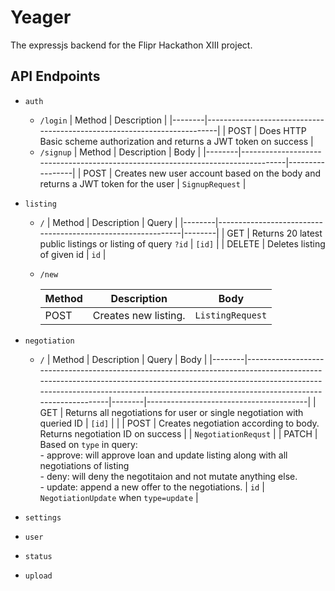 # Yeager

The expressjs backend for the Flipr Hackathon XIII project.

## API Endpoints

- `auth`
    - `/login`
        | Method | Description                                                             |
        |--------|-------------------------------------------------------------------------|
        | POST   | Does HTTP Basic scheme authorization and returns a JWT token on success |
    - `/signup`
        | Method | Description                                                                     | Body            |
        |--------|---------------------------------------------------------------------------------|-----------------|
        | POST   | Creates new user account based on the body and returns a JWT token for the user | `SignupRequest` |
- `listing`
    - `/`
        | Method | Description                                                 | Query  |
        |--------|-------------------------------------------------------------|--------|
        | GET    | Returns 20 latest public listings or listing of query `?id` | `[id]` |
        | DELETE | Deletes listing of given id                                 | `id`   |
    - `/new`

        | Method | Description          | Body             |
        |--------|----------------------|------------------|
        | POST   | Creates new listing. | `ListingRequest` |
- `negotiation` 
    - `/`
        | Method | Description                                                                                                                                                                                                                                          | Query  | Body                                   |
        |--------|------------------------------------------------------------------------------------------------------------------------------------------------------------------------------------------------------------------------------------------------------|--------|----------------------------------------|
        | GET    | Returns all negotiations for user or single negotiation with queried ID                                                                                                                                                                              | `[id]` |                                        |
        | POST   | Creates negotiation according to body. Returns negotiation ID on success                                                                                                                                                                             |        | `NegotiationRequst`                    |
        | PATCH  | Based on `type` in query: <br/> - approve: will approve loan and update listing along with all negotiations of listing <br/> - deny: will deny the negotitaion and not mutate anything else. <br/> - update: append a new offer to the negotiations. | `id`   | `NegotiationUpdate` when `type=update` |
- `settings`

- `user`

- `status`

- `upload`


